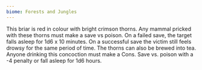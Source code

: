 ```yaml
---
biome: Forests and Jungles
---
```

This briar is red in colour with bright crimson thorns. Any mammal pricked with these thorns must make a save vs poison. On a failed save, the target falls asleep for 1d6 x 10 minutes. On a successful save the victim still feels drowsy for the same period of time. The thorns can also be brewed into tea. Anyone drinking this concoction must make a Cons. Save vs. poison with a -4 penalty or fall asleep for 1d6 hours. 

